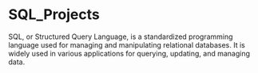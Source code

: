 # SQL_Projects
SQL, or Structured Query Language, is a standardized programming language used for managing and manipulating relational databases. It is widely used in various applications for querying, updating, and managing data. 
